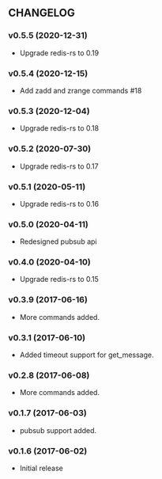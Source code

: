 ## CHANGELOG

### v0.5.5 (2020-12-31)

* Upgrade redis-rs to 0.19

### v0.5.4 (2020-12-15)

* Add zadd and zrange commands #18

### v0.5.3 (2020-12-04)

* Upgrade redis-rs to 0.18

### v0.5.2 (2020-07-30)

* Upgrade redis-rs to 0.17

### v0.5.1 (2020-05-11)

* Upgrade redis-rs to 0.16

### v0.5.0 (2020-04-11)

* Redesigned pubsub api

### v0.4.0 (2020-04-10)

* Upgrade redis-rs to 0.15

### v0.3.9 (2017-06-16)

* More commands added.

### v0.3.1 (2017-06-10)

* Added timeout support for get_message.

### v0.2.8 (2017-06-08)

* More commands added.

### v0.1.7 (2017-06-03)

* pubsub support added.

### v0.1.6 (2017-06-02)

* Initial release
